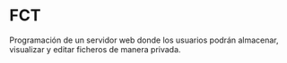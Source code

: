 # FCT
Programación de un servidor web donde los usuarios podrán almacenar, visualizar y editar ficheros de manera privada.

